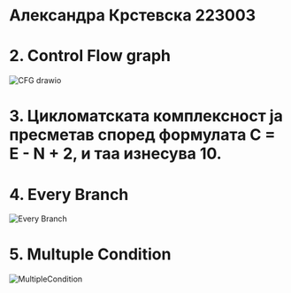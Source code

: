# Александра Крстевска 223003

# 2. Control Flow graph
![CFG drawio](https://github.com/aleksandra926/SI_2024_lab2_223003/assets/139005138/ef92e577-9ec9-4a32-a4c3-b8805a565019)
# 3. Цикломатската комплексност ја пресметав според формулата C = E - N + 2, и таа изнесува 10.
# 4. Every Branch

![Every Branch](https://github.com/aleksandra926/SI_2024_lab2_223003/assets/139005138/01c4f3c5-9c1d-4625-a4c3-b6d4f1d7ad83)

# 5. Multuple Condition
![MultipleCondition](https://github.com/aleksandra926/SI_2024_lab2_223003/assets/139005138/5536102d-167d-443e-a280-468373268f80)
